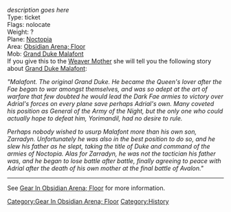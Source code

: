 *description goes here*  
Type: ticket  
Flags: nolocate  
Weight: ?  
Plane: [Noctopia](:Category:Noctopia.md "wikilink")  
Area: [Obsidian Arena;
Floor](:Category:Obsidian_Arena;_Floor.md "wikilink")  
Mob: [Grand Duke Malafont](Grand_Duke_Malafont "wikilink")  
If you give this to the [Weaver Mother](Weaver_Mother "wikilink") she
will tell you the following story about [Grand Duke
Malafont](Grand_Duke_Malafont "wikilink"):

*"Malafont. The original Grand Duke. He became the Queen's lover after
the Fae began to war amongst themselves, and was so adept at the art of
warfare that few doubted he would lead the Dark Fae armies to victory
over Adrial's forces on every plane save perhaps Adrial's own. Many
coveted his position as General of the Army of the Night, but the only
one who could actually hope to defeat him, Yorimandil, had no desire to
rule.*

*Perhaps nobody wished to usurp Malafont more than his own son,
Zarradyn. Unfortunately he was also in the best position to do so, and
he slew his father as he slept, taking the title of Duke and command of
the armies of Noctopia. Alas for Zarradyn, he was not the tactician his
father was, and he began to lose battle after battle, finally agreeing
to peace with Adrial after the death of his own mother at the final
battle of Avalon."*

------------------------------------------------------------------------

See [Gear In Obsidian Arena;
Floor](:Category:Gear_In_Obsidian_Arena;_Floor.md "wikilink") for more
information.

[Category:Gear In Obsidian Arena;
Floor](Category:Gear_In_Obsidian_Arena;_Floor "wikilink")
[Category:History](Category:History "wikilink")
